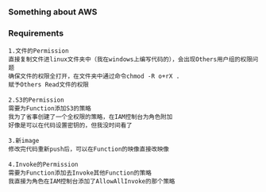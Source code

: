 ### Something about AWS

### Requirements
    1.文件的Permission
    直接复制文件进linux文件夹中（我在windows上编写代码的），会出现Others用户组的权限问题
    确保文件的权限全打开，在文件夹中通过命令chmod -R o+rX .
    赋予Others Read文件的权限

    2.S3的Permission
    需要为Function添加S3的策略
    我为了省事创建了一个全权限的策略，在IAM控制台为角色附加
    好像是可以在代码设置密钥的，但我没时间看了

    3.新image
    修改完代码重新push后，可以在Function的映像直接改映像

    4.Invoke的Permission
    需要为Function添加去Invoke其他Function的策略
    我直接为角色在IAM控制台添加了AllowAllInvoke的那个策略